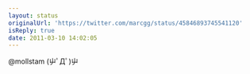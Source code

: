 ```yaml
---
layout: status
originalUrl: 'https://twitter.com/marcgg/status/45846893745541120'
isReply: true
date: 2011-03-10 14:02:05
---
```


@mollstam (屮ﾟДﾟ)屮
